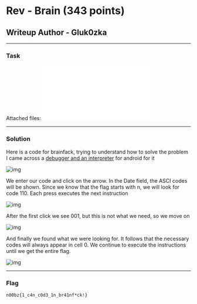 # Rev - Brain (343 points)
## Writeup Author - Gluk0zka

---

### Task
Attached files:
![bf.txt](assets/bf.txt)


---

### Solution

Here is a code for brainfack, trying to understand how to solve the problem I came across a [debugger and an interpreter](https://play.google.com/store/apps/details?id=com.BrainfuckInterpreter.BrainfuckInterpreter&hl=en_US&pli=1) for android for it

![img](assets/bf_img/bf1.jpg)

We enter our code and click on the arrow. 
In the Date field, the ASCI codes will be shown. 
Since we know that the flag starts with n, we will look for code 110.
Each press executes the next instruction


![img](assets/bf_img/bf2.jpg)


After the first click we see 001, but this is not what we need, so we move on


![img](assets/bf_img/bf3.jpg)


And finally we found what we were looking for. 
It follows that the necessary codes will always appear in cell 0. 
We continue to execute the instructions until we get the entire flag.


![img](assets/bf_img/bf4.jpg)




---
### Flag

```
n00bz{1_c4n_c0d3_1n_br41nf*ck!}
```
